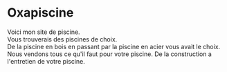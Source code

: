 # Oxapiscine  
Voici mon site de piscine.  
Vous trouverais des piscines de choix.  
De la piscine en bois en passant par la piscine en acier vous avait le choix.  
Nous vendons tous ce qu'il faut pour votre piscine.
De la construction a l'entretien de votre piscine.
